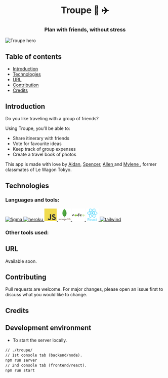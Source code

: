 <h1 align="center">Troupe 🧳  ✈️</h1>
<h3 align="center">Plan with friends, without stress</h3>

![Troupe hero](https://www.pngitem.com/pimgs/m/46-464735_under-construction-coming-soon-hd-png-download.png)

## Table of contents
* [Introduction](#introduction)
* [Technologies](#technologies)
* [URL](#url)
* [Contribution](#contributing)
* [Credits](#credits)

## Introduction
Do you like traveling with a group of friends?


Using Troupe, you’ll be able to:
* Share itinerary with friends
* Vote for favourite ideas
* Keep track of group expenses
* Create a travel book of photos


This app is made with love by [Aidan](https://github.com/AidanFournier), [Spencer](https://github.com/Smattison0830), [Allen ](https://github.com/kochapas) and [Mylene ](https://github.com/Ren33000), former classmates of Le Wagon Tokyo.


## Technologies
<h3 align="left">Languages and tools:</h3>
<p align="left"> <a href="https://www.figma.com/" target="_blank" rel="noreferrer"> <img src="https://www.vectorlogo.zone/logos/figma/figma-icon.svg" alt="figma" width="40" height="40"/> </a> <a href="https://heroku.com" target="_blank" rel="noreferrer"> <img src="https://www.vectorlogo.zone/logos/heroku/heroku-icon.svg" alt="heroku" width="40" height="40"/> </a> <a href="https://developer.mozilla.org/en-US/docs/Web/JavaScript" target="_blank" rel="noreferrer"> <img src="https://raw.githubusercontent.com/devicons/devicon/master/icons/javascript/javascript-original.svg" alt="javascript" width="40" height="40"/> </a> <a href="https://www.mongodb.com/" target="_blank" rel="noreferrer"> <img src="https://raw.githubusercontent.com/devicons/devicon/master/icons/mongodb/mongodb-original-wordmark.svg" alt="mongodb" width="40" height="40"/> </a> <a href="https://nodejs.org" target="_blank" rel="noreferrer"> <img src="https://raw.githubusercontent.com/devicons/devicon/master/icons/nodejs/nodejs-original-wordmark.svg" alt="nodejs" width="40" height="40"/> </a> <a href="https://reactjs.org/" target="_blank" rel="noreferrer"> <img src="https://raw.githubusercontent.com/devicons/devicon/master/icons/react/react-original-wordmark.svg" alt="react" width="40" height="40"/> </a> <a href="https://tailwindcss.com/" target="_blank" rel="noreferrer"> <img src="https://www.vectorlogo.zone/logos/tailwindcss/tailwindcss-icon.svg" alt="tailwind" width="40" height="40"/> </a> </p>

<h3 align="left">Other tools used:</h3>
<!-- * [LINE Login](https://developers.line.biz/en/services/line-login/)
 -->


## URL
<!-- [Midorin's website](https://www.midorin.one/)  -->

Available soon.


## Contributing
Pull requests are welcome. For major changes, please open an issue first to discuss what you would like to change.

## Credits

## Development environment
* To start the server locally.
```
// ./troupe/
// 1st console tab (backend/node).
npm run server
// 2nd console tab (frontend/react).
npm run start
```
